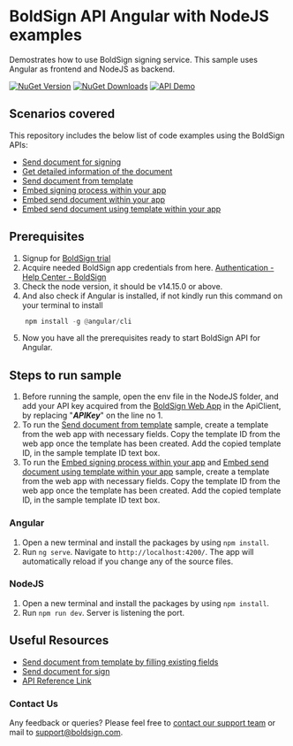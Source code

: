 # BoldSign API Angular with NodeJS examples
Demostrates how to use BoldSign signing service. This sample uses Angular as frontend and NodeJS as backend.

[![NuGet Version][nuget badge]][nuget link]
[![NuGet Downloads][nuget downloads badge]][nuget downloads link]
[![API Demo][api demo badge]][api demo link]

## Scenarios covered

This repository includes the below list of code examples using the BoldSign APIs:

- [Send document for signing](/Angular/src/app/sendDocument/)
- [Get detailed information of the document](/Angular/src/app/getDocumentProperties/)
- [Send document from template](/Angular/src/app/sendDocumentUsingTemplate/)
- [Embed signing process within your app](/Angular/src/app/embedSigning/)
- [Embed send document within your app](/Angular/src/app/embedSendDocument/)
- [Embed send document using template within your app](/Angular/src/app/embedSendDocumentUsingTemplate/)

## Prerequisites
1. Signup for [BoldSign trial](https://account.boldsign.com/signup?planId=101)
2. Acquire needed BoldSign app credentials from here. [Authentication - Help Center - BoldSign](https://boldsign.com/help/api/general/authentication/#basic-authentication)
3. Check the node version, it should be v14.15.0 or above.
4. And also check if Angular is installed, if not kindly run this command on your terminal to install
```py
	npm install -g @angular/cli
```
5. Now you have all the prerequisites ready to start BoldSign API for Angular.

## Steps to run sample

1. Before running the sample, open the env file in the NodeJS folder, and add your API key acquired from the [BoldSign Web App](https://app.boldsign.com/api-management/api-key/) in the ApiClient, by replacing "***APIKey***" on the line no 1.
2. To run the [Send document from template](/Angular/src/app/sendDocumentUsingTemplate/) sample, create a template from the web app with necessary fields. Copy the template ID from the web app once the template has been created. Add the copied template ID, in the sample template ID text box.
3. To run the [Embed signing process within your app](/Angular/src/app/embedSigning/) and [Embed send document using template within your app](/Angular/src/app/embedSendDocumentUsingTemplate/) sample, create a template from the web app with necessary fields. Copy the template ID from the web app once the template has been created. Add the copied template ID, in the sample template ID text box. 

### Angular
1. Open a new terminal and install the packages by using `npm install`.
2. Run `ng serve`. Navigate to `http://localhost:4200/`. The app will automatically reload if you change any of the source files.

### NodeJS
1. Open a new terminal and install the packages by using `npm install`.
2. Run `npm run dev`. Server is listening the port.

## Useful Resources
- [Send document from template by filling existing fields](https://boldsign.com/help/api/template/send-document-to-sign-using-template/#send-document-from-template-by-filling-existing-fields)
- [Send document for sign](https://boldsign.com/help/api/document/send-document-for-sign/)
- [API Reference Link](https://api.boldsign.com/swagger/index.html)

### Contact Us
Any feedback or queries? Please feel free to [contact our support team](https://boldsign.com/contact-us/) or mail to support@boldsign.com.

[api demo link]: https://demos.boldsign.com/
[api demo badge]: https://img.shields.io/badge/-API%20Demo-blue

[nuget link]: https://www.nuget.org/packages/BoldSign.Api/
[nuget badge]: https://img.shields.io/badge/nuget-v2.0.6-orange

[nuget downloads link]: https://www.nuget.org/packages/BoldSign.Api/
[nuget downloads badge]: https://img.shields.io/badge/downloads-2.5k%2B-brightgreen
